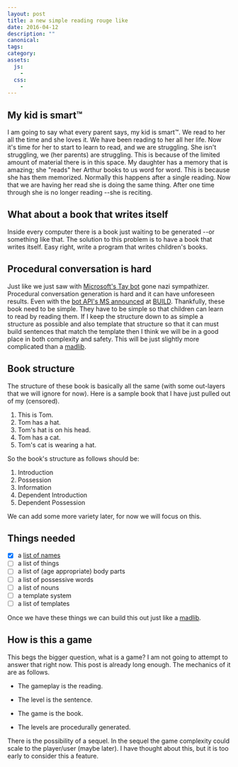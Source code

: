 ```yaml
---
layout: post
title: a new simple reading rouge like
date: 2016-04-12
description: ""
canonical:
tags:
category:
assets:
  js:
    -
  css:
    -
---
```


## My kid is smart&trade;

I am going to say what every parent says, my kid is smart&trade;. We read to her all the time and she loves it. We have been reading to her all her life. Now it's time for her to start to learn to read, and we are struggling. She isn't struggling, we (her parents) are struggling. This is because of the limited amount of material there is in this space. My daughter has a memory that is amazing; she "reads" her Arthur books to us word for word. This is because she has them memorized. Normally this happens after a single reading. Now that we are having her read she is doing the same thing. After one time through she is no longer reading --she is reciting.

## What about a book that writes itself

Inside every computer there is a book just waiting to be generated --or something like that. The solution to this problem is to have a book that writes itself. Easy right, write a program that writes children's books.

## Procedural conversation is hard

Just like we just saw with [Microsoft's Tay bot](https://en.wikipedia.org/wiki/Tay_(bot)) gone nazi sympathizer. Procedural conversation generation is hard and it can have unforeseen results. Even with the [bot API's MS announced](https://dev.botframework.com/) at [BUILD](https://build.microsoft.com/). Thankfully, these book need to be simple. They have to be simple so that children can learn to read by reading them. If I keep the structure down to as simple a structure as possible and also template that structure so that it can must build sentences that match the template then I think we will be in a good place in both complexity and safety. This will be just slightly more complicated than a [madlib](https://en.wikipedia.org/wiki/Mad_Libs).

## Book structure

The structure of these book is basically all the same (with some out-layers that we will ignore for now). Here is a sample book that I have just pulled out of my <span title="With the subject matter being children's book">(censored)</span>.

1. This is Tom.
1. Tom has a hat.
1. Tom's hat is on his head.
1. Tom has a cat.
1. Tom's cat is wearing a hat.

So the book's structure as follows should be:

1. Introduction
1. Possession
1. Information
1. Dependent Introduction
1. Dependent Possession

We can add some more variety later, for now we will focus on this.

## Things needed

- [x] a [list of names](https://gist.github.com/frob/0628417b66c543f169c5056ea53dfdfe)
- [ ] a list of things
- [ ] a list of (age appropriate) body parts
- [ ] a list of possessive words
- [ ] a list of nouns
- [ ] a template system
- [ ] a list of templates

Once we have these things we can build this out just like a [madlib](https://en.wikipedia.org/wiki/Mad_Libs).

## How is this a game

This begs the bigger question, what is a game? I am not going to attempt to answer that right now. This post is already long enough. The mechanics of it are as follows.

 - The gameplay is the reading.

 - The level is the sentence.

 - The game is the book.

 - The levels are procedurally generated.

There is the possibility of a sequel. In the sequel the game complexity could scale to the player/user (maybe later). I have thought about this, but it is too early to consider this a feature.
